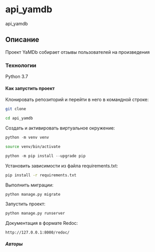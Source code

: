 # api_yamdb

api_yamdb

## Описание

Проект YaMDb собирает отзывы пользователей на произведения

### Технологии

Python 3.7

#### Как запустить проект

Клонировать репозиторий и перейти в него в командной строке:

```bash
git clone 
```

```bash
cd api_yamdb
```

Cоздать и активировать виртуальное окружение:

```python
python -m venv venv
```

```bash
source venv/bin/activate
```

```python
python -m pip install --upgrade pip
```

Установить зависимости из файла requirements.txt:

```bash
pip install -r requirements.txt
```

Выполнить миграции:

```python
python manage.py migrate
```

Запустить проект:

```python
python manage.py runserver
```

Документация в формате Redoc:

```HTTP
http://127.0.0.1:8000/redoc/
```

##### Авторы

